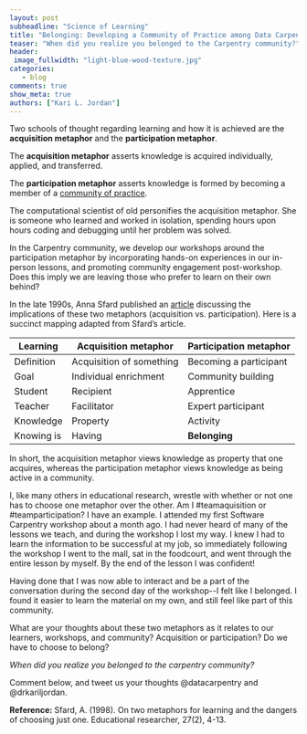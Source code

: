 ```yaml
---
layout: post
subheadline: "Science of Learning"
title: "Belonging: Developing a Community of Practice among Data Carpentry Learners"
teaser: "When did you realize you belonged to the Carpentry community?"
header:
 image_fullwidth: "light-blue-wood-texture.jpg"
categories:
   - blog
comments: true
show_meta: true
authors: ["Kari L. Jordan"]
---
```

Two schools of thought regarding learning and how it is achieved are the **acquisition metaphor** and the **participation metaphor**.

The **acquisition metaphor** asserts knowledge is acquired individually, applied, and transferred.

The **participation metaphor** asserts knowledge is formed by becoming a member of a [community of practice](https://en.wikipedia.org/wiki/Community_of_practice).  

The computational scientist of old personifies the acquisition metaphor. She is someone who learned and worked in isolation, spending hours upon hours coding and debugging until her problem was solved.

In the Carpentry community, we develop our workshops around the participation metaphor by incorporating hands-on experiences in our in-person lessons, and promoting community engagement post-workshop. Does this imply we are leaving those who prefer to learn on their own behind?

In the late 1990s, Anna Sfard published an [article](http://www.colorado.edu/physics/phys4810/phys4810_fa08/4810_readings/Sfard.pdf) discussing the implications of these two metaphors (acquisition vs. participation). Here is a succinct mapping adapted from Sfard’s article.


Learning | Acquisition metaphor  | Participation metaphor  
--- | --- | ---  
Definition| Acquisition of something | Becoming a participant  
Goal | Individual enrichment | Community building  
Student | Recipient | Apprentice  
Teacher | Facilitator | Expert participant  
Knowledge | Property | Activity  
Knowing is | Having | **Belonging**  

In short, the acquisition metaphor views knowledge as property that one acquires, whereas the participation metaphor views knowledge as being active in a community.

I, like many others in educational research, wrestle with whether or not one has to choose one metaphor over the other. Am I #teamaquisition or #teamparticipation? 
I have an example. I attended my first Software Carpentry workshop about a month ago. I had never heard of many of the lessons we teach, and during the workshop I lost my way. I knew I had to learn the information to be successful at my job, so immediately following the workshop I went to the mall, sat in the foodcourt, and went through the entire lesson by myself. By the end of the lesson I was confident!

Having done that I was now able to interact and be a part of the conversation during the second day of the workshop--I felt like I belonged. I found it easier to learn the material on my own, and still feel like part of this community.

What are your thoughts about these two metaphors as it relates to our learners, workshops, and community? Acquisition or participation? Do we have to choose to belong?

*When did you realize you belonged to the carpentry community?*

Comment below, and tweet us your thoughts @datacarpentry and @drkariljordan.   
 
**Reference:** Sfard, A. (1998). On two metaphors for learning and the dangers of choosing just one. Educational researcher, 27(2), 4-13.
